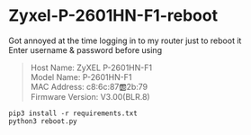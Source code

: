# Zyxel-P-2601HN-F1-reboot
Got annoyed at the time logging in to my router just to reboot it<br>
Enter username & password before using<br>
> Host Name: 	ZyXEL P-2601HN-F1<br>
> Model Name: 	P-2601HN-F1<br>
> MAC Address: 	c8:6c:87:ab:2b:79<br>
> Firmware Version: 	V3.00(BLR.8)
```shell
pip3 install -r requirements.txt
python3 reboot.py
```
